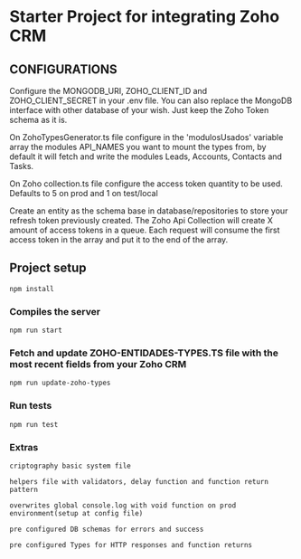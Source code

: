 # Starter Project for integrating Zoho CRM

## CONFIGURATIONS

Configure the MONGODB_URI, ZOHO_CLIENT_ID and ZOHO_CLIENT_SECRET in your .env file. You can also replace the MongoDB interface with other database of your wish. Just keep the Zoho Token schema as it is.

On ZohoTypesGenerator.ts file configure in the 'modulosUsados' variable array the modules API_NAMES you want to mount the types from, by default it will fetch and write the modules Leads, Accounts, Contacts and Tasks.

On Zoho collection.ts file configure the access token quantity to be used. Defaults to 5 on prod and 1 on test/local

Create an entity as the schema base in database/repositories to store your refresh token previously created. The Zoho Api Collection will create X amount of access tokens in a queue. Each request will consume the first access token in the array and put it to the end of the array.

## Project setup
```
npm install
```

### Compiles the server
```
npm run start
```

### Fetch and update ZOHO-ENTIDADES-TYPES.TS file with the most recent fields from your Zoho CRM
```
npm run update-zoho-types
```

### Run tests
```
npm run test
```

### Extras
```
criptography basic system file

helpers file with validators, delay function and function return pattern

overwrites global console.log with void function on prod environment(setup at config file)

pre configured DB schemas for errors and success

pre configured Types for HTTP responses and function returns
```
